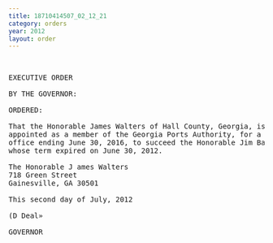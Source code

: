 ```yaml
---
title: 18710414507_02_12_21
category: orders
year: 2012
layout: order
---
```


<pre> 

EXECUTIVE ORDER

BY THE GOVERNOR:

ORDERED:

That the Honorable James Walters of Hall County, Georgia, is
appointed as a member of the Georgia Ports Authority, for a term of
office ending June 30, 2016, to succeed the Honorable Jim Balloun,
whose term expired on June 30, 2012.

The Honorable J ames Walters
718 Green Street
Gainesville, GA 30501

This second day of July, 2012

(D Deal»

GOVERNOR

</pre>
